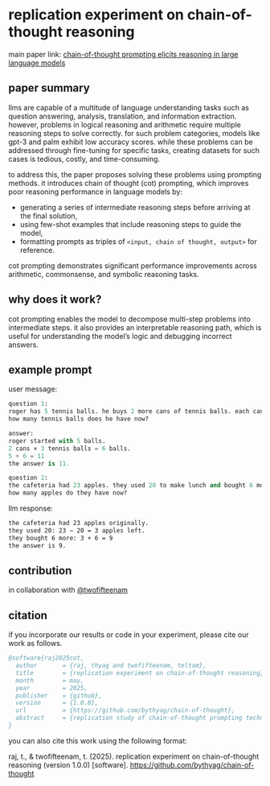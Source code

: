 # replication experiment on chain-of-thought reasoning

main paper link: [chain-of-thought prompting elicits reasoning in large language models](https://arxiv.org/pdf/2201.11903)

## paper summary

llms are capable of a multitude of language understanding tasks such as question answering, analysis, translation, and information extraction. however, problems in logical reasoning and arithmetic require multiple reasoning steps to solve correctly. for such problem categories, models like gpt-3 and palm exhibit low accuracy scores. while these problems can be addressed through fine-tuning for specific tasks, creating datasets for such cases is tedious, costly, and time-consuming.

to address this, the paper proposes solving these problems using prompting methods. it introduces chain of thought (cot) prompting, which improves poor reasoning performance in language models by:

- generating a series of intermediate reasoning steps before arriving at the final solution,
- using few-shot examples that include reasoning steps to guide the model,
- formatting prompts as triples of `<input, chain of thought, output>` for reference.

cot prompting demonstrates significant performance improvements across arithmetic, commonsense, and symbolic reasoning tasks.

## why does it work?

cot prompting enables the model to decompose multi-step problems into intermediate steps. it also provides an interpretable reasoning path, which is useful for understanding the model’s logic and debugging incorrect answers.

## example prompt

user message:
```python
question 1:
roger has 5 tennis balls. he buys 2 more cans of tennis balls. each can has 3 tennis balls.
how many tennis balls does he have now?

answer:
roger started with 5 balls.
2 cans × 3 tennis balls = 6 balls.
5 + 6 = 11
the answer is 11.

question 2:
the cafeteria had 23 apples. they used 20 to make lunch and bought 6 more.
how many apples do they have now?
```

llm response:
```bash
the cafeteria had 23 apples originally.
they used 20: 23 − 20 = 3 apples left.
they bought 6 more: 3 + 6 = 9
the answer is 9.
```

## contribution

in collaboration with [@twofifteenam](https://github.com/teltam)

## citation

if you incorporate our results or code in your experiment, please cite our work as follows.

```bibtex
@software{raj2025cot,
  author       = {raj, thyag and twofifteenam, teltam},
  title        = {replication experiment on chain-of-thought reasoning},
  month        = may,
  year         = 2025,
  publisher    = {github},
  version      = {1.0.0},
  url          = {https://github.com/bythyag/chain-of-thought},
  abstract     = {replication study of chain-of-thought prompting techniques for improving reasoning capabilities in large language models.}
}
```

you can also cite this work using the following format:

raj, t., & twofifteenam, t. (2025). replication experiment on chain-of-thought reasoning (version 1.0.0) [software]. https://github.com/bythyag/chain-of-thought
